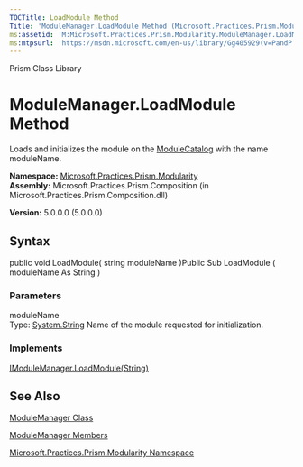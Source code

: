 ```yaml
---
TOCTitle: LoadModule Method
Title: 'ModuleManager.LoadModule Method (Microsoft.Practices.Prism.Modularity)'
ms:assetid: 'M:Microsoft.Practices.Prism.Modularity.ModuleManager.LoadModule(System.String)'
ms:mtpsurl: 'https://msdn.microsoft.com/en-us/library/Gg405929(v=PandP.50)'
---
```


Prism Class Library

ModuleManager.LoadModule Method
===================================

Loads and initializes the module on the [ModuleCatalog](https://msdn.microsoft.com/p:microsoft.practices.prism.modularity.modulemanager.modulecatalog) with the name moduleName.

**Namespace:** [Microsoft.Practices.Prism.Modularity](https://msdn.microsoft.com/n:microsoft.practices.prism.modularity)
**Assembly:** Microsoft.Practices.Prism.Composition (in Microsoft.Practices.Prism.Composition.dll)

**Version:** 5.0.0.0 (5.0.0.0)

## Syntax


<span id="syntaxToggle"></span>public void LoadModule( string moduleName )Public Sub LoadModule ( moduleName As String )

### Parameters

moduleName  
Type: [System.String](http://msdn2.microsoft.com/en-us/library/s1wwdcbf)
Name of the module requested for initialization.

### Implements

[IModuleManager.LoadModule(String)](https://msdn.microsoft.com/m:microsoft.practices.prism.modularity.imodulemanager.loadmodule(system.string))

See Also
--------


[ModuleManager Class](https://msdn.microsoft.com/t:microsoft.practices.prism.modularity.modulemanager)

[ModuleManager Members](https://msdn.microsoft.com/allmembers.t:microsoft.practices.prism.modularity.modulemanager)

[Microsoft.Practices.Prism.Modularity Namespace](https://msdn.microsoft.com/n:microsoft.practices.prism.modularity)
